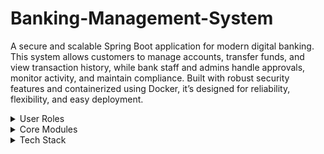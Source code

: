 # Banking-Management-System

A secure and scalable Spring Boot application for modern digital banking.
This system allows customers to manage accounts, transfer funds, and view transaction history, while bank staff and admins handle approvals, monitor activity, and maintain compliance. Built with robust security features and containerized using Docker, it’s designed for reliability, flexibility, and easy deployment.

<details>
<summary>User Roles</summary>

- <b>Customer</b>: Register/Login, manage accounts, transfer funds, view transactions  
- <b>Bank Staff</b>: Approve accounts, manage customers, freeze/unfreeze accounts  
- <b>Admin</b>: Full system control, manage staff, access audit logs  

</details>

<details>
<summary>Core Modules</summary>

- <b>Authentication</b>: JWT, role-based access, password encryption  
- <b>Account Management</b>: Create/manage savings/current accounts  
- <b>Transactions</b>: Deposit, Withdraw, Transfer, view history  
- <b>Admin Tools</b>: User & account management, audit logs  

</details>

<details>
<summary>Tech Stack</summary>

- Spring Boot (Web, Security, JPA)  
- PostgreSQL / MySQL  
- Hibernate  
- JWT Auth  
- Docker & Docker Compose  
- Swagger for API Docs  

</details>

